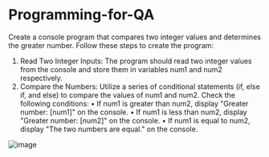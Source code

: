 # Programming-for-QA
Create a console program that compares two integer values and determines the greater number. Follow these steps to create the program:
1.	Read Two Integer Inputs: The program should read two integer values from the console and store them in variables num1 and num2 respectively.
2.	Compare the Numbers: Utilize a series of conditional statements (if, else if, and else) to compare the values of num1 and num2. Check the following conditions:
•	If num1 is greater than num2, display "Greater number: [num1]" on the console.
•	If num1 is less than num2, display "Greater number: [num2]" on the console.
•	If num1 is equal to num2, display "The two numbers are equal." on the console.

![image](https://github.com/VladislavHristov/Programming-for-QA/assets/136968279/29f511fe-9269-4838-8422-40d459bd67e4)


